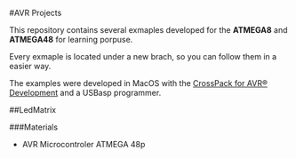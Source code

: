 #AVR Projects

This repository contains several exmaples developed for the **ATMEGA8** and **ATMEGA48** for learning porpuse.

Every exmaple is located under a new brach, so you can follow them in a easier way.

The examples were developed in MacOS with the [CrossPack for AVR® Development](https://www.obdev.at/products/crosspack/index.html) and a USBasp programmer.


##LedMatrix

###Materials
 - AVR Microcontroler ATMEGA 48p

